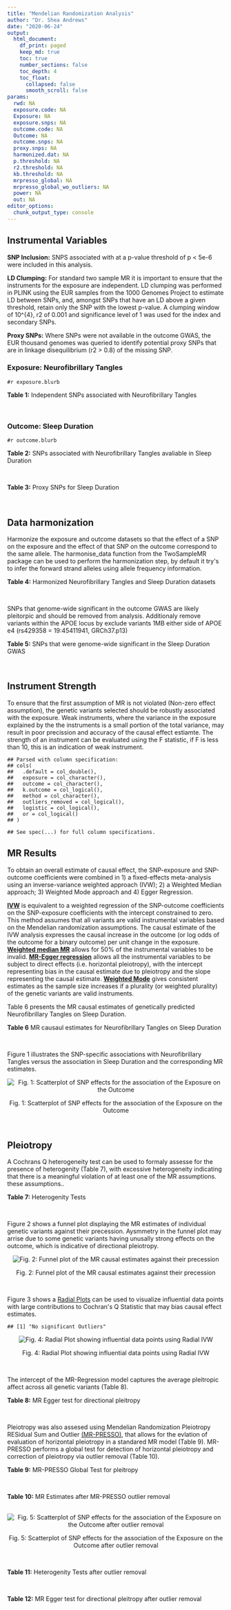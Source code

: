 ```yaml
---
title: "Mendelian Randomization Analysis"
author: "Dr. Shea Andrews"
date: "2020-06-24"
output:
  html_document:
    df_print: paged
    keep_md: true
    toc: true
    number_sections: false
    toc_depth: 4
    toc_float:
      collapsed: false
      smooth_scroll: false
params:
  rwd: NA
  exposure.code: NA
  Exposure: NA
  exposure.snps: NA
  outcome.code: NA
  Outcome: NA
  outcome.snps: NA
  proxy.snps: NA
  harmonized.dat: NA
  p.threshold: NA
  r2.threshold: NA
  kb.threshold: NA
  mrpresso_global: NA
  mrpresso_global_wo_outliers: NA
  power: NA
  out: NA
editor_options:
  chunk_output_type: console
---
```







## Instrumental Variables
**SNP Inclusion:** SNPS associated with at a p-value threshold of p < 5e-6 were included in this analysis.
<br>

**LD Clumping:** For standard two sample MR it is important to ensure that the instruments for the exposure are independent. LD clumping was performed in PLINK using the EUR samples from the 1000 Genomes Project to estimate LD between SNPs, and, amongst SNPs that have an LD above a given threshold, retain only the SNP with the lowest p-value. A clumping window of 10^{4}, r2 of 0.001 and significance level of 1 was used for the index and secondary SNPs.
<br>

**Proxy SNPs:** Where SNPs were not available in the outcome GWAS, the EUR thousand genomes was queried to identify potential proxy SNPs that are in linkage disequilibrium (r2 > 0.8) of the missing SNP.
<br>

### Exposure: Neurofibrillary Tangles
`#r exposure.blurb`
<br>

**Table 1:** Independent SNPs associated with Neurofibrillary Tangles
<div data-pagedtable="false">
  <script data-pagedtable-source type="application/json">
{"columns":[{"label":["SNP"],"name":[1],"type":["chr"],"align":["left"]},{"label":["CHROM"],"name":[2],"type":["dbl"],"align":["right"]},{"label":["POS"],"name":[3],"type":["dbl"],"align":["right"]},{"label":["REF"],"name":[4],"type":["chr"],"align":["left"]},{"label":["ALT"],"name":[5],"type":["chr"],"align":["left"]},{"label":["AF"],"name":[6],"type":["dbl"],"align":["right"]},{"label":["BETA"],"name":[7],"type":["dbl"],"align":["right"]},{"label":["SE"],"name":[8],"type":["dbl"],"align":["right"]},{"label":["Z"],"name":[9],"type":["dbl"],"align":["right"]},{"label":["P"],"name":[10],"type":["dbl"],"align":["right"]},{"label":["N"],"name":[11],"type":["dbl"],"align":["right"]},{"label":["TRAIT"],"name":[12],"type":["chr"],"align":["left"]}],"data":[{"1":"rs11675119","2":"2","3":"3476422","4":"C","5":"A","6":"0.2699","7":"-0.2541","8":"0.0488","9":"-5.206967","10":"1.931e-07","11":"4735","12":"Neurofibrillary_Tangles"},{"1":"rs34487851","2":"2","3":"106642554","4":"A","5":"G","6":"0.2686","7":"-0.2523","8":"0.0550","9":"-4.587270","10":"4.459e-06","11":"4735","12":"Neurofibrillary_Tangles"},{"1":"rs10166461","2":"2","3":"127859413","4":"G","5":"A","6":"0.1733","7":"-0.2636","8":"0.0570","9":"-4.624561","10":"3.816e-06","11":"4735","12":"Neurofibrillary_Tangles"},{"1":"rs116351076","2":"3","3":"118356759","4":"C","5":"T","6":"0.0358","7":"-0.6753","8":"0.1461","9":"-4.622177","10":"3.826e-06","11":"4735","12":"Neurofibrillary_Tangles"},{"1":"rs114498064","2":"5","3":"161442770","4":"C","5":"T","6":"0.0131","7":"-1.5100","8":"0.3137","9":"-4.813516","10":"1.480e-06","11":"4735","12":"Neurofibrillary_Tangles"},{"1":"rs117530689","2":"7","3":"102030935","4":"C","5":"A","6":"0.0178","7":"-4.0337","8":"0.8423","9":"-4.788911","10":"1.678e-06","11":"4735","12":"Neurofibrillary_Tangles"},{"1":"rs12595161","2":"15","3":"52922890","4":"G","5":"A","6":"0.0511","7":"-0.4178","8":"0.0914","9":"-4.571116","10":"4.883e-06","11":"4735","12":"Neurofibrillary_Tangles"},{"1":"rs75680843","2":"17","3":"26640212","4":"C","5":"T","6":"0.0721","7":"-0.3709","8":"0.0809","9":"-4.584672","10":"4.590e-06","11":"4735","12":"Neurofibrillary_Tangles"},{"1":"rs11654699","2":"17","3":"30903310","4":"C","5":"T","6":"0.5243","7":"0.2055","8":"0.0449","9":"4.576837","10":"4.628e-06","11":"4735","12":"Neurofibrillary_Tangles"},{"1":"rs6857","2":"19","3":"45392254","4":"C","5":"T","6":"0.3219","7":"0.7871","8":"0.0565","9":"13.930973","10":"4.830e-44","11":"4735","12":"Neurofibrillary_Tangles"}],"options":{"columns":{"min":{},"max":[10]},"rows":{"min":[10],"max":[10]},"pages":{}}}
  </script>
</div>
<br>

### Outcome: Sleep Duration
`#r outcome.blurb`
<br>

**Table 2:** SNPs associated with Neurofibrillary Tangles avaliable in Sleep Duration
<div data-pagedtable="false">
  <script data-pagedtable-source type="application/json">
{"columns":[{"label":["SNP"],"name":[1],"type":["chr"],"align":["left"]},{"label":["CHROM"],"name":[2],"type":["dbl"],"align":["right"]},{"label":["POS"],"name":[3],"type":["dbl"],"align":["right"]},{"label":["REF"],"name":[4],"type":["chr"],"align":["left"]},{"label":["ALT"],"name":[5],"type":["chr"],"align":["left"]},{"label":["AF"],"name":[6],"type":["dbl"],"align":["right"]},{"label":["BETA"],"name":[7],"type":["dbl"],"align":["right"]},{"label":["SE"],"name":[8],"type":["dbl"],"align":["right"]},{"label":["Z"],"name":[9],"type":["dbl"],"align":["right"]},{"label":["P"],"name":[10],"type":["dbl"],"align":["right"]},{"label":["N"],"name":[11],"type":["dbl"],"align":["right"]},{"label":["TRAIT"],"name":[12],"type":["chr"],"align":["left"]}],"data":[{"1":"rs11675119","2":"2","3":"3476422","4":"C","5":"A","6":"0.250899","7":"0.002478290","8":"0.00261277","9":"0.948530","10":"0.33000","11":"446118","12":"Sleep_Duration"},{"1":"rs34487851","2":"2","3":"106642554","4":"A","5":"G","6":"0.281847","7":"0.002884580","8":"0.00254215","9":"1.134700","10":"0.26000","11":"446118","12":"Sleep_Duration"},{"1":"rs10166461","2":"2","3":"127859413","4":"G","5":"A","6":"0.189936","7":"-0.000735189","8":"0.00288516","9":"-0.254817","10":"0.84000","11":"446118","12":"Sleep_Duration"},{"1":"rs116351076","2":"3","3":"118356759","4":"C","5":"T","6":"0.030758","7":"-0.009878680","8":"0.00683697","9":"-1.444890","10":"0.15000","11":"446118","12":"Sleep_Duration"},{"1":"rs114498064","2":"5","3":"161442770","4":"C","5":"T","6":"0.013275","7":"-0.004083140","8":"0.01019150","9":"-0.400642","10":"0.66000","11":"446118","12":"Sleep_Duration"},{"1":"rs117530689","2":"7","3":"102030935","4":"C","5":"A","6":"0.035713","7":"0.008995980","8":"0.00634396","9":"1.418040","10":"0.15000","11":"446118","12":"Sleep_Duration"},{"1":"rs12595161","2":"15","3":"52922890","4":"G","5":"A","6":"0.039507","7":"-0.004730190","8":"0.00580065","9":"-0.815459","10":"0.39000","11":"446118","12":"Sleep_Duration"},{"1":"rs75680843","2":"17","3":"26640212","4":"C","5":"T","6":"0.064978","7":"0.005028100","8":"0.00459191","9":"1.094990","10":"0.30000","11":"446118","12":"Sleep_Duration"},{"1":"rs11654699","2":"17","3":"30903310","4":"C","5":"T","6":"0.503897","7":"-0.001217110","8":"0.00232430","9":"-0.523646","10":"0.58000","11":"446118","12":"Sleep_Duration"},{"1":"rs6857","2":"19","3":"45392254","4":"C","5":"T","6":"0.171305","7":"-0.009954640","8":"0.00301100","9":"-3.306090","10":"0.00087","11":"446118","12":"Sleep_Duration"}],"options":{"columns":{"min":{},"max":[10]},"rows":{"min":[10],"max":[10]},"pages":{}}}
  </script>
</div>
<br>

**Table 3:** Proxy SNPs for Sleep Duration
<div data-pagedtable="false">
  <script data-pagedtable-source type="application/json">
{"columns":[{"label":["proxy.outcome"],"name":[1],"type":["lgl"],"align":["right"]},{"label":["target_snp"],"name":[2],"type":["lgl"],"align":["right"]},{"label":["proxy_snp"],"name":[3],"type":["lgl"],"align":["right"]},{"label":["ld.r2"],"name":[4],"type":["lgl"],"align":["right"]},{"label":["Dprime"],"name":[5],"type":["lgl"],"align":["right"]},{"label":["ref.proxy"],"name":[6],"type":["lgl"],"align":["right"]},{"label":["alt.proxy"],"name":[7],"type":["lgl"],"align":["right"]},{"label":["CHROM"],"name":[8],"type":["lgl"],"align":["right"]},{"label":["POS"],"name":[9],"type":["lgl"],"align":["right"]},{"label":["ALT.proxy"],"name":[10],"type":["lgl"],"align":["right"]},{"label":["REF.proxy"],"name":[11],"type":["lgl"],"align":["right"]},{"label":["AF"],"name":[12],"type":["lgl"],"align":["right"]},{"label":["BETA"],"name":[13],"type":["lgl"],"align":["right"]},{"label":["SE"],"name":[14],"type":["lgl"],"align":["right"]},{"label":["P"],"name":[15],"type":["lgl"],"align":["right"]},{"label":["N"],"name":[16],"type":["lgl"],"align":["right"]},{"label":["ref"],"name":[17],"type":["lgl"],"align":["right"]},{"label":["alt"],"name":[18],"type":["lgl"],"align":["right"]},{"label":["ALT"],"name":[19],"type":["lgl"],"align":["right"]},{"label":["REF"],"name":[20],"type":["lgl"],"align":["right"]},{"label":["PHASE"],"name":[21],"type":["lgl"],"align":["right"]}],"data":[{"1":"NA","2":"NA","3":"NA","4":"NA","5":"NA","6":"NA","7":"NA","8":"NA","9":"NA","10":"NA","11":"NA","12":"NA","13":"NA","14":"NA","15":"NA","16":"NA","17":"NA","18":"NA","19":"NA","20":"NA","21":"NA"}],"options":{"columns":{"min":{},"max":[10]},"rows":{"min":[10],"max":[10]},"pages":{}}}
  </script>
</div>
<br>

## Data harmonization
Harmonize the exposure and outcome datasets so that the effect of a SNP on the exposure and the effect of that SNP on the outcome correspond to the same allele. The harmonise_data function from the TwoSampleMR package can be used to perform the harmonization step, by default it try's to infer the forward strand alleles using allele frequency information.
<br>

**Table 4:** Harmonized Neurofibrillary Tangles and Sleep Duration datasets
<div data-pagedtable="false">
  <script data-pagedtable-source type="application/json">
{"columns":[{"label":["SNP"],"name":[1],"type":["chr"],"align":["left"]},{"label":["effect_allele.exposure"],"name":[2],"type":["chr"],"align":["left"]},{"label":["other_allele.exposure"],"name":[3],"type":["chr"],"align":["left"]},{"label":["effect_allele.outcome"],"name":[4],"type":["chr"],"align":["left"]},{"label":["other_allele.outcome"],"name":[5],"type":["chr"],"align":["left"]},{"label":["beta.exposure"],"name":[6],"type":["dbl"],"align":["right"]},{"label":["beta.outcome"],"name":[7],"type":["dbl"],"align":["right"]},{"label":["eaf.exposure"],"name":[8],"type":["dbl"],"align":["right"]},{"label":["eaf.outcome"],"name":[9],"type":["dbl"],"align":["right"]},{"label":["remove"],"name":[10],"type":["lgl"],"align":["right"]},{"label":["palindromic"],"name":[11],"type":["lgl"],"align":["right"]},{"label":["ambiguous"],"name":[12],"type":["lgl"],"align":["right"]},{"label":["id.outcome"],"name":[13],"type":["chr"],"align":["left"]},{"label":["chr.outcome"],"name":[14],"type":["dbl"],"align":["right"]},{"label":["pos.outcome"],"name":[15],"type":["dbl"],"align":["right"]},{"label":["se.outcome"],"name":[16],"type":["dbl"],"align":["right"]},{"label":["z.outcome"],"name":[17],"type":["dbl"],"align":["right"]},{"label":["pval.outcome"],"name":[18],"type":["dbl"],"align":["right"]},{"label":["samplesize.outcome"],"name":[19],"type":["dbl"],"align":["right"]},{"label":["outcome"],"name":[20],"type":["chr"],"align":["left"]},{"label":["mr_keep.outcome"],"name":[21],"type":["lgl"],"align":["right"]},{"label":["pval_origin.outcome"],"name":[22],"type":["chr"],"align":["left"]},{"label":["chr.exposure"],"name":[23],"type":["dbl"],"align":["right"]},{"label":["pos.exposure"],"name":[24],"type":["dbl"],"align":["right"]},{"label":["se.exposure"],"name":[25],"type":["dbl"],"align":["right"]},{"label":["z.exposure"],"name":[26],"type":["dbl"],"align":["right"]},{"label":["pval.exposure"],"name":[27],"type":["dbl"],"align":["right"]},{"label":["samplesize.exposure"],"name":[28],"type":["dbl"],"align":["right"]},{"label":["exposure"],"name":[29],"type":["chr"],"align":["left"]},{"label":["mr_keep.exposure"],"name":[30],"type":["lgl"],"align":["right"]},{"label":["pval_origin.exposure"],"name":[31],"type":["chr"],"align":["left"]},{"label":["id.exposure"],"name":[32],"type":["chr"],"align":["left"]},{"label":["action"],"name":[33],"type":["dbl"],"align":["right"]},{"label":["mr_keep"],"name":[34],"type":["lgl"],"align":["right"]},{"label":["pleitropy_keep"],"name":[35],"type":["lgl"],"align":["right"]},{"label":["pt"],"name":[36],"type":["dbl"],"align":["right"]},{"label":["mrpresso_RSSobs"],"name":[37],"type":["lgl"],"align":["right"]},{"label":["mrpresso_pval"],"name":[38],"type":["lgl"],"align":["right"]},{"label":["mrpresso_keep"],"name":[39],"type":["lgl"],"align":["right"]}],"data":[{"1":"rs10166461","2":"A","3":"G","4":"A","5":"G","6":"-0.2636","7":"-0.000735189","8":"0.1733","9":"0.189936","10":"FALSE","11":"FALSE","12":"FALSE","13":"Sf4mD0","14":"2","15":"127859413","16":"0.00288516","17":"-0.254817","18":"0.84000","19":"446118","20":"Dashti2019slepdur","21":"TRUE","22":"reported","23":"2","24":"127859413","25":"0.0570","26":"-4.624561","27":"3.816e-06","28":"4735","29":"Beecham2014braak4","30":"TRUE","31":"reported","32":"Qh9ooW","33":"2","34":"TRUE","35":"TRUE","36":"5e-06","37":"NA","38":"NA","39":"TRUE"},{"1":"rs114498064","2":"T","3":"C","4":"T","5":"C","6":"-1.5100","7":"-0.004083140","8":"0.0131","9":"0.013275","10":"FALSE","11":"FALSE","12":"FALSE","13":"Sf4mD0","14":"5","15":"161442770","16":"0.01019150","17":"-0.400642","18":"0.66000","19":"446118","20":"Dashti2019slepdur","21":"TRUE","22":"reported","23":"5","24":"161442770","25":"0.3137","26":"-4.813516","27":"1.480e-06","28":"4735","29":"Beecham2014braak4","30":"TRUE","31":"reported","32":"Qh9ooW","33":"2","34":"TRUE","35":"TRUE","36":"5e-06","37":"NA","38":"NA","39":"TRUE"},{"1":"rs116351076","2":"T","3":"C","4":"T","5":"C","6":"-0.6753","7":"-0.009878680","8":"0.0358","9":"0.030758","10":"FALSE","11":"FALSE","12":"FALSE","13":"Sf4mD0","14":"3","15":"118356759","16":"0.00683697","17":"-1.444890","18":"0.15000","19":"446118","20":"Dashti2019slepdur","21":"TRUE","22":"reported","23":"3","24":"118356759","25":"0.1461","26":"-4.622177","27":"3.826e-06","28":"4735","29":"Beecham2014braak4","30":"TRUE","31":"reported","32":"Qh9ooW","33":"2","34":"TRUE","35":"TRUE","36":"5e-06","37":"NA","38":"NA","39":"TRUE"},{"1":"rs11654699","2":"T","3":"C","4":"T","5":"C","6":"0.2055","7":"-0.001217110","8":"0.5243","9":"0.503897","10":"FALSE","11":"FALSE","12":"FALSE","13":"Sf4mD0","14":"17","15":"30903310","16":"0.00232430","17":"-0.523646","18":"0.58000","19":"446118","20":"Dashti2019slepdur","21":"TRUE","22":"reported","23":"17","24":"30903310","25":"0.0449","26":"4.576837","27":"4.628e-06","28":"4735","29":"Beecham2014braak4","30":"TRUE","31":"reported","32":"Qh9ooW","33":"2","34":"TRUE","35":"TRUE","36":"5e-06","37":"NA","38":"NA","39":"TRUE"},{"1":"rs11675119","2":"A","3":"C","4":"A","5":"C","6":"-0.2541","7":"0.002478290","8":"0.2699","9":"0.250899","10":"FALSE","11":"FALSE","12":"FALSE","13":"Sf4mD0","14":"2","15":"3476422","16":"0.00261277","17":"0.948530","18":"0.33000","19":"446118","20":"Dashti2019slepdur","21":"TRUE","22":"reported","23":"2","24":"3476422","25":"0.0488","26":"-5.206967","27":"1.931e-07","28":"4735","29":"Beecham2014braak4","30":"TRUE","31":"reported","32":"Qh9ooW","33":"2","34":"TRUE","35":"TRUE","36":"5e-06","37":"NA","38":"NA","39":"TRUE"},{"1":"rs117530689","2":"A","3":"C","4":"A","5":"C","6":"-4.0337","7":"0.008995980","8":"0.0178","9":"0.035713","10":"FALSE","11":"FALSE","12":"FALSE","13":"Sf4mD0","14":"7","15":"102030935","16":"0.00634396","17":"1.418040","18":"0.15000","19":"446118","20":"Dashti2019slepdur","21":"TRUE","22":"reported","23":"7","24":"102030935","25":"0.8423","26":"-4.788911","27":"1.678e-06","28":"4735","29":"Beecham2014braak4","30":"TRUE","31":"reported","32":"Qh9ooW","33":"2","34":"TRUE","35":"TRUE","36":"5e-06","37":"NA","38":"NA","39":"TRUE"},{"1":"rs12595161","2":"A","3":"G","4":"A","5":"G","6":"-0.4178","7":"-0.004730190","8":"0.0511","9":"0.039507","10":"FALSE","11":"FALSE","12":"FALSE","13":"Sf4mD0","14":"15","15":"52922890","16":"0.00580065","17":"-0.815459","18":"0.39000","19":"446118","20":"Dashti2019slepdur","21":"TRUE","22":"reported","23":"15","24":"52922890","25":"0.0914","26":"-4.571116","27":"4.883e-06","28":"4735","29":"Beecham2014braak4","30":"TRUE","31":"reported","32":"Qh9ooW","33":"2","34":"TRUE","35":"TRUE","36":"5e-06","37":"NA","38":"NA","39":"TRUE"},{"1":"rs34487851","2":"G","3":"A","4":"G","5":"A","6":"-0.2523","7":"0.002884580","8":"0.2686","9":"0.281847","10":"FALSE","11":"FALSE","12":"FALSE","13":"Sf4mD0","14":"2","15":"106642554","16":"0.00254215","17":"1.134700","18":"0.26000","19":"446118","20":"Dashti2019slepdur","21":"TRUE","22":"reported","23":"2","24":"106642554","25":"0.0550","26":"-4.587270","27":"4.459e-06","28":"4735","29":"Beecham2014braak4","30":"TRUE","31":"reported","32":"Qh9ooW","33":"2","34":"TRUE","35":"TRUE","36":"5e-06","37":"NA","38":"NA","39":"TRUE"},{"1":"rs6857","2":"T","3":"C","4":"T","5":"C","6":"0.7871","7":"-0.009954640","8":"0.3219","9":"0.171305","10":"FALSE","11":"FALSE","12":"FALSE","13":"Sf4mD0","14":"19","15":"45392254","16":"0.00301100","17":"-3.306090","18":"0.00087","19":"446118","20":"Dashti2019slepdur","21":"TRUE","22":"reported","23":"19","24":"45392254","25":"0.0565","26":"13.930973","27":"4.830e-44","28":"4735","29":"Beecham2014braak4","30":"TRUE","31":"reported","32":"Qh9ooW","33":"2","34":"TRUE","35":"FALSE","36":"5e-06","37":"NA","38":"NA","39":"TRUE"},{"1":"rs75680843","2":"T","3":"C","4":"T","5":"C","6":"-0.3709","7":"0.005028100","8":"0.0721","9":"0.064978","10":"FALSE","11":"FALSE","12":"FALSE","13":"Sf4mD0","14":"17","15":"26640212","16":"0.00459191","17":"1.094990","18":"0.30000","19":"446118","20":"Dashti2019slepdur","21":"TRUE","22":"reported","23":"17","24":"26640212","25":"0.0809","26":"-4.584672","27":"4.590e-06","28":"4735","29":"Beecham2014braak4","30":"TRUE","31":"reported","32":"Qh9ooW","33":"2","34":"TRUE","35":"TRUE","36":"5e-06","37":"NA","38":"NA","39":"TRUE"}],"options":{"columns":{"min":{},"max":[10]},"rows":{"min":[10],"max":[10]},"pages":{}}}
  </script>
</div>
<br>

SNPs that genome-wide significant in the outcome GWAS are likely pleitorpic and should be removed from analysis. Additionaly remove variants within the APOE locus by exclude variants 1MB either side of APOE e4 (rs429358 = 19:45411941, GRCh37.p13)
<br>


**Table 5:** SNPs that were genome-wide significant in the Sleep Duration GWAS
<div data-pagedtable="false">
  <script data-pagedtable-source type="application/json">
{"columns":[{"label":["SNP"],"name":[1],"type":["chr"],"align":["left"]},{"label":["chr.outcome"],"name":[2],"type":["dbl"],"align":["right"]},{"label":["pos.outcome"],"name":[3],"type":["dbl"],"align":["right"]},{"label":["pval.exposure"],"name":[4],"type":["dbl"],"align":["right"]},{"label":["pval.outcome"],"name":[5],"type":["dbl"],"align":["right"]}],"data":[{"1":"rs6857","2":"19","3":"45392254","4":"4.83e-44","5":"0.00087"}],"options":{"columns":{"min":{},"max":[10]},"rows":{"min":[10],"max":[10]},"pages":{}}}
  </script>
</div>
<br>


## Instrument Strength
To ensure that the first assumption of MR is not violated (Non-zero effect assumption), the genetic variants selected should be robustly associated with the exposure. Weak instruments, where the variance in the exposure explained by the the instruments is a small portion of the total variance, may result in poor precission and accuracy of the causal effect estiamte. The strength of an instrument can be evaluated using the F statistic, if F is less than 10, this is an indication of weak instrument.


```
## Parsed with column specification:
## cols(
##   .default = col_double(),
##   exposure = col_character(),
##   outcome = col_character(),
##   k.outcome = col_logical(),
##   method = col_character(),
##   outliers_removed = col_logical(),
##   logistic = col_logical(),
##   or = col_logical()
## )
```

```
## See spec(...) for full column specifications.
```

<div data-pagedtable="false">
  <script data-pagedtable-source type="application/json">
{"columns":[{"label":["outliers_removed"],"name":[1],"type":["lgl"],"align":["right"]},{"label":["pve.exposure"],"name":[2],"type":["dbl"],"align":["right"]},{"label":["F"],"name":[3],"type":["dbl"],"align":["right"]},{"label":["Alpha"],"name":[4],"type":["dbl"],"align":["right"]},{"label":["NCP"],"name":[5],"type":["dbl"],"align":["right"]},{"label":["Power"],"name":[6],"type":["dbl"],"align":["right"]}],"data":[{"1":"FALSE","2":"0.04306798","3":"23.62831","4":"0.05","5":"0.8957585","6":"0.1572342"}],"options":{"columns":{"min":{},"max":[10]},"rows":{"min":[10],"max":[10]},"pages":{}}}
  </script>
</div>

##  MR Results
To obtain an overall estimate of causal effect, the SNP-exposure and SNP-outcome coefficients were combined in 1) a fixed-effects meta-analysis using an inverse-variance weighted approach (IVW); 2) a Weighted Median approach; 3) Weighted Mode approach and 4) Egger Regression.


[**IVW**](https://doi.org/10.1002/gepi.21758) is equivalent to a weighted regression of the SNP-outcome coefficients on the SNP-exposure coefficients with the intercept constrained to zero. This method assumes that all variants are valid instrumental variables based on the Mendelian randomization assumptions. The causal estimate of the IVW analysis expresses the causal increase in the outcome (or log odds of the outcome for a binary outcome) per unit change in the exposure. [**Weighted median MR**](https://doi.org/10.1002/gepi.21965) allows for 50% of the instrumental variables to be invalid. [**MR-Egger regression**](https://doi.org/10.1093/ije/dyw220) allows all the instrumental variables to be subject to direct effects (i.e. horizontal pleiotropy), with the intercept representing bias in the causal estimate due to pleiotropy and the slope representing the causal estimate. [**Weighted Mode**](https://doi.org/10.1093/ije/dyx102) gives consistent estimates as the sample size increases if a plurality (or weighted plurality) of the genetic variants are valid instruments.
<br>



Table 6 presents the MR causal estimates of genetically predicted Neurofibrillary Tangles on Sleep Duration.
<br>

**Table 6** MR causaul estimates for Neurofibrillary Tangles on Sleep Duration
<div data-pagedtable="false">
  <script data-pagedtable-source type="application/json">
{"columns":[{"label":["id.exposure"],"name":[1],"type":["chr"],"align":["left"]},{"label":["id.outcome"],"name":[2],"type":["chr"],"align":["left"]},{"label":["outcome"],"name":[3],"type":["fctr"],"align":["left"]},{"label":["exposure"],"name":[4],"type":["fctr"],"align":["left"]},{"label":["method"],"name":[5],"type":["fctr"],"align":["left"]},{"label":["nsnp"],"name":[6],"type":["int"],"align":["right"]},{"label":["b"],"name":[7],"type":["dbl"],"align":["right"]},{"label":["se"],"name":[8],"type":["dbl"],"align":["right"]},{"label":["pval"],"name":[9],"type":["dbl"],"align":["right"]}],"data":[{"1":"Qh9ooW","2":"Sf4mD0","3":"Dashti2019slepdur","4":"Beecham2014braak4","5":"Inverse variance weighted (fixed effects)","6":"9","7":"-0.001980956","8":"0.001438624","9":"0.1685185"},{"1":"Qh9ooW","2":"Sf4mD0","3":"Dashti2019slepdur","4":"Beecham2014braak4","5":"Weighted median","6":"9","7":"-0.002083316","8":"0.001788653","9":"0.2441242"},{"1":"Qh9ooW","2":"Sf4mD0","3":"Dashti2019slepdur","4":"Beecham2014braak4","5":"Weighted mode","6":"9","7":"-0.002106891","8":"0.001698027","9":"0.2498356"},{"1":"Qh9ooW","2":"Sf4mD0","3":"Dashti2019slepdur","4":"Beecham2014braak4","5":"MR Egger","6":"9","7":"-0.001504316","8":"0.001673131","9":"0.3984699"}],"options":{"columns":{"min":{},"max":[10]},"rows":{"min":[10],"max":[10]},"pages":{}}}
  </script>
</div>
<br>

Figure 1 illustrates the SNP-specific associations with Neurofibrillary Tangles versus the association in Sleep Duration and the corresponding MR estimates.
<br>

<div class="figure" style="text-align: center">
<img src="/sc/arion/projects/LOAD/shea/Projects/MR_ADPhenome/results/MR_ADbidir/Beecham2014braak4/Dashti2019slepdur/Beecham2014braak4_5e-6_Dashti2019slepdur_MR_Analaysis_files/figure-html/scatter_plot-1.png" alt="Fig. 1: Scatterplot of SNP effects for the association of the Exposure on the Outcome"  />
<p class="caption">Fig. 1: Scatterplot of SNP effects for the association of the Exposure on the Outcome</p>
</div>
<br>


## Pleiotropy
A Cochrans Q heterogeneity test can be used to formaly assesse for the presence of heterogenity (Table 7), with excessive heterogeneity indicating that there is a meaningful violation of at least one of the MR assumptions.
these assumptions..
<br>

**Table 7:** Heterogenity Tests
<div data-pagedtable="false">
  <script data-pagedtable-source type="application/json">
{"columns":[{"label":["id.exposure"],"name":[1],"type":["chr"],"align":["left"]},{"label":["id.outcome"],"name":[2],"type":["chr"],"align":["left"]},{"label":["outcome"],"name":[3],"type":["fctr"],"align":["left"]},{"label":["exposure"],"name":[4],"type":["fctr"],"align":["left"]},{"label":["method"],"name":[5],"type":["fctr"],"align":["left"]},{"label":["Q"],"name":[6],"type":["dbl"],"align":["right"]},{"label":["Q_df"],"name":[7],"type":["dbl"],"align":["right"]},{"label":["Q_pval"],"name":[8],"type":["dbl"],"align":["right"]}],"data":[{"1":"Qh9ooW","2":"Sf4mD0","3":"Dashti2019slepdur","4":"Beecham2014braak4","5":"MR Egger","6":"6.442026","7":"7","8":"0.4891844"},{"1":"Qh9ooW","2":"Sf4mD0","3":"Dashti2019slepdur","4":"Beecham2014braak4","5":"Inverse variance weighted","6":"6.753355","7":"8","8":"0.5634627"}],"options":{"columns":{"min":{},"max":[10]},"rows":{"min":[10],"max":[10]},"pages":{}}}
  </script>
</div>
<br>

Figure 2 shows a funnel plot displaying the MR estimates of individual genetic variants against their precession. Aysmmetry in the funnel plot may arrise due to some genetic variants having unusally strong effects on the outcome, which is indicative of directional pleiotropy.
<br>

<div class="figure" style="text-align: center">
<img src="/sc/arion/projects/LOAD/shea/Projects/MR_ADPhenome/results/MR_ADbidir/Beecham2014braak4/Dashti2019slepdur/Beecham2014braak4_5e-6_Dashti2019slepdur_MR_Analaysis_files/figure-html/funnel_plot-1.png" alt="Fig. 2: Funnel plot of the MR causal estimates against their precession"  />
<p class="caption">Fig. 2: Funnel plot of the MR causal estimates against their precession</p>
</div>
<br>

Figure 3 shows a [Radial Plots](https://github.com/WSpiller/RadialMR) can be used to visualize influential data points with large contributions to Cochran's Q Statistic that may bias causal effect estimates.




```
## [1] "No significant Outliers"
```

<div class="figure" style="text-align: center">
<img src="/sc/arion/projects/LOAD/shea/Projects/MR_ADPhenome/results/MR_ADbidir/Beecham2014braak4/Dashti2019slepdur/Beecham2014braak4_5e-6_Dashti2019slepdur_MR_Analaysis_files/figure-html/Radial_Plot-1.png" alt="Fig. 4: Radial Plot showing influential data points using Radial IVW"  />
<p class="caption">Fig. 4: Radial Plot showing influential data points using Radial IVW</p>
</div>
<br>

The intercept of the MR-Regression model captures the average pleitropic affect across all genetic variants (Table 8).
<br>

**Table 8:** MR Egger test for directional pleitropy
<div data-pagedtable="false">
  <script data-pagedtable-source type="application/json">
{"columns":[{"label":["id.exposure"],"name":[1],"type":["chr"],"align":["left"]},{"label":["id.outcome"],"name":[2],"type":["chr"],"align":["left"]},{"label":["outcome"],"name":[3],"type":["fctr"],"align":["left"]},{"label":["exposure"],"name":[4],"type":["fctr"],"align":["left"]},{"label":["egger_intercept"],"name":[5],"type":["dbl"],"align":["right"]},{"label":["se"],"name":[6],"type":["dbl"],"align":["right"]},{"label":["pval"],"name":[7],"type":["dbl"],"align":["right"]}],"data":[{"1":"Qh9ooW","2":"Sf4mD0","3":"Dashti2019slepdur","4":"Beecham2014braak4","5":"-0.0007546239","6":"0.00135245","7":"0.5942534"}],"options":{"columns":{"min":{},"max":[10]},"rows":{"min":[10],"max":[10]},"pages":{}}}
  </script>
</div>
<br>

Pleiotropy was also assesed using Mendelian Randomization Pleiotropy RESidual Sum and Outlier [(MR-PRESSO)](https://doi.org/10.1038/s41588-018-0099-7), that allows for the evlation of evaluation of horizontal pleiotropy in a standared MR model (Table 9). MR-PRESSO performs a global test for detection of horizontal pleiotropy and correction of pleiotropy via outlier removal (Table 10).
<br>

**Table 9:** MR-PRESSO Global Test for pleitropy
<div data-pagedtable="false">
  <script data-pagedtable-source type="application/json">
{"columns":[{"label":["id.exposure"],"name":[1],"type":["chr"],"align":["left"]},{"label":["id.outcome"],"name":[2],"type":["chr"],"align":["left"]},{"label":["outcome"],"name":[3],"type":["chr"],"align":["left"]},{"label":["exposure"],"name":[4],"type":["chr"],"align":["left"]},{"label":["pt"],"name":[5],"type":["dbl"],"align":["right"]},{"label":["outliers_removed"],"name":[6],"type":["lgl"],"align":["right"]},{"label":["n_outliers"],"name":[7],"type":["dbl"],"align":["right"]},{"label":["RSSobs"],"name":[8],"type":["dbl"],"align":["right"]},{"label":["pval"],"name":[9],"type":["dbl"],"align":["right"]}],"data":[{"1":"Qh9ooW","2":"Sf4mD0","3":"Dashti2019slepdur","4":"Beecham2014braak4","5":"5e-06","6":"FALSE","7":"0","8":"7.944306","9":"0.7"}],"options":{"columns":{"min":{},"max":[10]},"rows":{"min":[10],"max":[10]},"pages":{}}}
  </script>
</div>
<br>


**Table 10:** MR Estimates after MR-PRESSO outlier removal
<div data-pagedtable="false">
  <script data-pagedtable-source type="application/json">
{"columns":[{"label":["id.exposure"],"name":[1],"type":["fctr"],"align":["left"]},{"label":["id.outcome"],"name":[2],"type":["fctr"],"align":["left"]},{"label":["outcome"],"name":[3],"type":["fctr"],"align":["left"]},{"label":["exposure"],"name":[4],"type":["fctr"],"align":["left"]},{"label":["method"],"name":[5],"type":["fctr"],"align":["left"]},{"label":["nsnp"],"name":[6],"type":["lgl"],"align":["right"]},{"label":["b"],"name":[7],"type":["lgl"],"align":["right"]},{"label":["se"],"name":[8],"type":["lgl"],"align":["right"]},{"label":["pval"],"name":[9],"type":["lgl"],"align":["right"]}],"data":[{"1":"Qh9ooW","2":"Sf4mD0","3":"Dashti2019slepdur","4":"Beecham2014braak4","5":"mrpresso","6":"NA","7":"NA","8":"NA","9":"NA"}],"options":{"columns":{"min":{},"max":[10]},"rows":{"min":[10],"max":[10]},"pages":{}}}
  </script>
</div>
<br>

<div class="figure" style="text-align: center">
<img src="/sc/arion/projects/LOAD/shea/Projects/MR_ADPhenome/results/MR_ADbidir/Beecham2014braak4/Dashti2019slepdur/Beecham2014braak4_5e-6_Dashti2019slepdur_MR_Analaysis_files/figure-html/scatter_plot_outlier-1.png" alt="Fig. 5: Scatterplot of SNP effects for the association of the Exposure on the Outcome after outlier removal"  />
<p class="caption">Fig. 5: Scatterplot of SNP effects for the association of the Exposure on the Outcome after outlier removal</p>
</div>
<br>

**Table 11:** Heterogenity Tests after outlier removal
<div data-pagedtable="false">
  <script data-pagedtable-source type="application/json">
{"columns":[{"label":["id.exposure"],"name":[1],"type":["fctr"],"align":["left"]},{"label":["id.outcome"],"name":[2],"type":["fctr"],"align":["left"]},{"label":["outcome"],"name":[3],"type":["fctr"],"align":["left"]},{"label":["exposure"],"name":[4],"type":["fctr"],"align":["left"]},{"label":["method"],"name":[5],"type":["fctr"],"align":["left"]},{"label":["Q"],"name":[6],"type":["lgl"],"align":["right"]},{"label":["Q_df"],"name":[7],"type":["lgl"],"align":["right"]},{"label":["Q_pval"],"name":[8],"type":["lgl"],"align":["right"]}],"data":[{"1":"Qh9ooW","2":"Sf4mD0","3":"Dashti2019slepdur","4":"Beecham2014braak4","5":"mrpresso","6":"NA","7":"NA","8":"NA"}],"options":{"columns":{"min":{},"max":[10]},"rows":{"min":[10],"max":[10]},"pages":{}}}
  </script>
</div>
<br>

**Table 12:** MR Egger test for directional pleitropy after outlier removal
<div data-pagedtable="false">
  <script data-pagedtable-source type="application/json">
{"columns":[{"label":["id.exposure"],"name":[1],"type":["fctr"],"align":["left"]},{"label":["id.outcome"],"name":[2],"type":["fctr"],"align":["left"]},{"label":["outcome"],"name":[3],"type":["fctr"],"align":["left"]},{"label":["exposure"],"name":[4],"type":["fctr"],"align":["left"]},{"label":["method"],"name":[5],"type":["fctr"],"align":["left"]},{"label":["egger_intercept"],"name":[6],"type":["lgl"],"align":["right"]},{"label":["se"],"name":[7],"type":["lgl"],"align":["right"]},{"label":["pval"],"name":[8],"type":["lgl"],"align":["right"]}],"data":[{"1":"Qh9ooW","2":"Sf4mD0","3":"Dashti2019slepdur","4":"Beecham2014braak4","5":"mrpresso","6":"NA","7":"NA","8":"NA"}],"options":{"columns":{"min":{},"max":[10]},"rows":{"min":[10],"max":[10]},"pages":{}}}
  </script>
</div>
<br>
